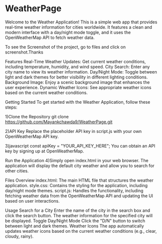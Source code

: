 # WeatherPage
Welcome to the Weather Application! This is a simple web app that provides real-time weather information for cities worldwide. 
It features a clean and modern interface with a day/night mode toggle, and it uses the OpenWeatherMap API to fetch weather data.

To see the Screenshot of the project, go to files and click on screenshot.Thanks

Features
Real-Time Weather Updates: Get current weather conditions, including temperature, humidity, and wind speed.
City Search: Enter any city name to view its weather information.
Day/Night Mode: Toggle between light and dark themes for better visibility in different lighting conditions.
Background Image: Enjoy a scenic background image that enhances the user experience.
Dynamic Weather Icons: See appropriate weather icons based on the current weather conditions.

Getting Started
To get started with the Weather Application, follow these steps:

1)Clone the Repository
git clone https://github.com/Mayankchawda9/WeatherPage.git

2)API Key
Replace the placeholder API key in script.js with your own OpenWeatherMap API key.

3)javascript
const apiKey = "YOUR_API_KEY_HERE";
You can obtain an API key by signing up at OpenWeatherMap.

Run the Application
4)Simply open index.html in your web browser. The application will display the default city weather and allow you to search for other cities.

Files Overview
index.html: The main HTML file that structures the weather application.
style.css: Contains the styling for the application, including day/night mode themes.
script.js: Handles the functionality, including fetching weather data from the OpenWeatherMap API and updating the UI based on user interactions.

Usage
Search for a City
Enter the name of the city in the search box and click the search button. The weather information for the specified city will be displayed.
Toggle Day/Night Mode
Click the "D/N" button to switch between light and dark themes.
Weather Icons
The app automatically updates weather icons based on the current weather conditions (e.g., clear, cloudy, rainy).
